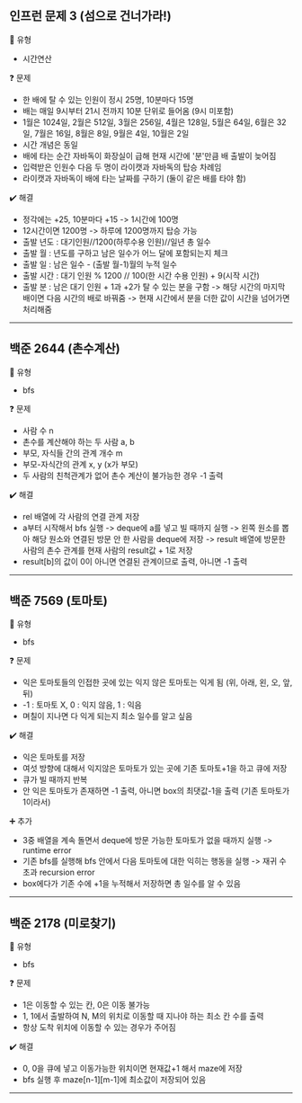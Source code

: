 ## 인프런 문제 3 (섬으로 건너가라!)
:pushpin: 유형
* 시간연산

:question: 문제
* 한 배에 탈 수 있는 인원이 정시 25명, 10분마다 15명
* 배는 매일 9시부터 21시 전까지 10분 단위로 들어옴 (9시 미포함)
* 1월은 1024일, 2월은 512일, 3월은 256일, 4월은 128일, 5월은 64일, 
  6월은 32일, 7월은 16일, 8월은 8일, 9월은 4일, 10월은 2일
* 시간 개념은 동일
* 배에 타는 순간 자바독이 화장실이 급해 현재 시간에 '분'만큼 배 출발이 늦어짐
* 입력받은 인원수 다음 두 명이 라이캣과 자바독의 탑승 차례임
* 라이캣과 자바독이 배에 타는 날짜를 구하기 (둘이 같은 배를 타야 함)

:heavy_check_mark: 해결
* 정각에는 +25, 10분마다 +15 -> 1시간에 100명
* 12시간이면 1200명 -> 하루에 1200명까지 탑승 가능
* 출발 년도 : 대기인원//1200(하루수용 인원)//일년 총 일수
* 출발 월 : 년도를 구하고 남은 일수가 어느 달에 포함되는지 체크
* 출발 일 : 남은 일수 - (출발 월-1)월의 누적 일수
* 출발 시간 : 대기 인원 % 1200 // 100(한 시간 수용 인원) + 9(시작 시간)
* 출발 분 : 남은 대기 인원 + 1과 +2가 탈 수 있는 분을 구함 
  -> 해당 시간의 마지막 배이면 다음 시간의 배로 바꿔줌
  -> 현재 시간에서 분을 더한 값이 시간을 넘어가면 처리해줌
  
---

## 백준 2644 (촌수계산)
:pushpin: 유형
* bfs

:question: 문제
* 사람 수 n
* 촌수를 계산해야 하는 두 사람 a, b
* 부모, 자식들 간의 관계 개수 m
* 부모-자식간의 관계 x, y (x가 부모)
* 두 사람의 친척관계가 없어 촌수 계산이 불가능한 경우 -1 출력

:heavy_check_mark: 해결
* rel 배열에 각 사람의 연결 관계 저장
* a부터 시작해서 bfs 실행
  -> deque에 a를 넣고 빌 때까지 실행
  -> 왼쪽 원소를 뽑아 해당 원소와 연결된 방문 안 한 사람을 deque에 저장
  -> result 배열에 방문한 사람의 촌수 관계를 현재 사람의 result값 + 1로 저장
* result[b]의 값이 0이 아니면 연결된 관계이므로 출력, 아니면 -1 출력
  
---

## 백준 7569 (토마토)
:pushpin: 유형
* bfs

:question: 문제
* 익은 토마토들의 인접한 곳에 있는 익지 않은 토마토는 익게 됨 (위, 아래, 왼, 오, 앞, 뒤)
* -1 : 토마토 X, 0 : 익지 않음, 1 : 익음
* 며칠이 지나면 다 익게 되는지 최소 일수를 알고 싶음

:heavy_check_mark: 해결
* 익은 토마토를 저장
* 여섯 방향에 대해서 익지않은 토마토가 있는 곳에 기존 토마토+1을 하고 큐에 저장
* 큐가 빌 때까지 반복
* 안 익은 토마토가 존재하면 -1 출력, 아니면 box의 최댓값-1을 출력 (기존 토마토가 1이라서)

:heavy_plus_sign: 추가
* 3중 배열을 계속 돌면서 deque에 방문 가능한 토마토가 없을 때까지  실행 -> runtime error
* 기존 bfs를 실행해 bfs 안에서 다음 토마토에 대한 익히는 행동을 실행 -> 재귀 수 초과 recursion error
* box에다가 기존 수에 +1을 누적해서 저장하면 총 일수를 알 수 있음
  
---

## 백준 2178 (미로찾기)
:pushpin: 유형
* bfs

:question: 문제
* 1은 이동할 수 있는 칸, 0은 이동 불가능
* 1, 1에서 출발하여 N, M의 위치로 이동할 때 지나야 하는 최소 칸 수를 출력
* 항상 도착 위치에 이동할 수 있는 경우가 주어짐


:heavy_check_mark: 해결
* 0, 0을 큐에 넣고 이동가능한 위치이면 현재값+1 해서 maze에 저장
* bfs 실행 후 maze[n-1][m-1]에 최소값이 저장되어 있음
  
---